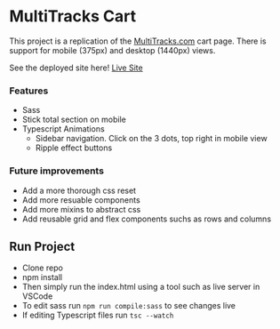 # MultiTracks Cart

This project is a replication of the [MultiTracks.com](https://www.multitracks.com/) cart page. There is support for mobile (375px) and desktop (1440px) views.

See the deployed site here! [Live Site](https://multitracks-cart.netlify.app/)

### Features

- Sass
- Stick total section on mobile
- Typescript Animations
  - Sidebar navigation. Click on the 3 dots, top right in mobile view
  - Ripple effect buttons

### Future improvements

- Add a more thorough css reset
- Add more resuable components
- Add more mixins to abstract css
- Add reusable grid and flex components suchs as rows and columns

## Run Project

- Clone repo
- npm install
- Then simply run the index.html using a tool such as live server in VSCode
- To edit sass run `npm run compile:sass` to see changes live
- If editing Typescript files run `tsc --watch`
